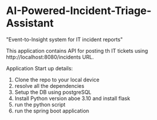 # AI-Powered-Incident-Triage-Assistant
"Event-to-Insight system for IT incident reports"

This application contains API for posting th IT tickets using http://localhost:8080/incidents URL. 

Application Start up details: 

1) Clone the repo to your local device
2) resolve all the dependencies
3) Setup the DB using postgreSQL
4) Install Python version aboe 3.10 and install flask
5) run the python script
6) run the spring boot application 


